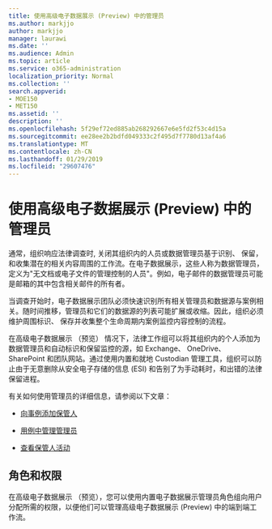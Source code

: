 ```yaml
---
title: 使用高级电子数据展示 (Preview) 中的管理员
ms.author: markjjo
author: markjjo
manager: laurawi
ms.date: ''
ms.audience: Admin
ms.topic: article
ms.service: o365-administration
localization_priority: Normal
ms.collection: ''
search.appverid:
- MOE150
- MET150
ms.assetid: ''
description: ''
ms.openlocfilehash: 5f29ef72ed885ab268292667e6e5fd2f53c4d15a
ms.sourcegitcommit: ee28ee2b2bdfd049333c2f495d7f7780d13af4a6
ms.translationtype: MT
ms.contentlocale: zh-CN
ms.lasthandoff: 01/29/2019
ms.locfileid: "29607476"
---
```

# <a name="working-with-custodians-in-advanced-ediscovery-preview"></a>使用高级电子数据展示 (Preview) 中的管理员

通常，组织响应法律调查时, 关闭其组织内的人员或数据管理员基于识别、 保留，和收集潜在的相关内容周围的工作流。在电子数据展示，这些人称为数据管理员，定义为"无文档或电子文件的管理控制的人员"。例如，电子邮件的数据管理员可能是邮箱的其中包含相关邮件的所有者。  

当调查开始时，电子数据展示团队必须快速识别所有相关管理员和数据源与案例相关。随时间推移，管理员和它们的数据源的列表可能扩展或收缩。因此，组织必须维护周围标识、 保存并收集整个生命周期内案例监控内容控制的流程。

在高级电子数据展示 （预览） 情况下，法律工作组可以将其组织内的个人添加为数据管理员和自动标识和保留监控的源，如 Exchange、 OneDrive、 SharePoint 和团队网站。通过使用内置和就地 Custodian 管理工具，组织可以防止由于无意删除从安全电子存储的信息 (ESI) 和告别了为手动耗时，和出错的法律保留进程。 

有关如何使用管理员的详细信息，请参阅以下文章： 

- [向事例添加保管人](add-custodians-to-case.md)

- [用例中管理管理员](manage-new-custodians.md)

- [查看保管人活动](view-custodian-activity.md)

## <a name="roles-and-permissions"></a>角色和权限

在高级电子数据展示 （预览），您可以使用内置电子数据展示管理员角色组向用户分配所需的权限，以便他们可以管理高级电子数据展示 (Preview) 中的端到端工作流。
